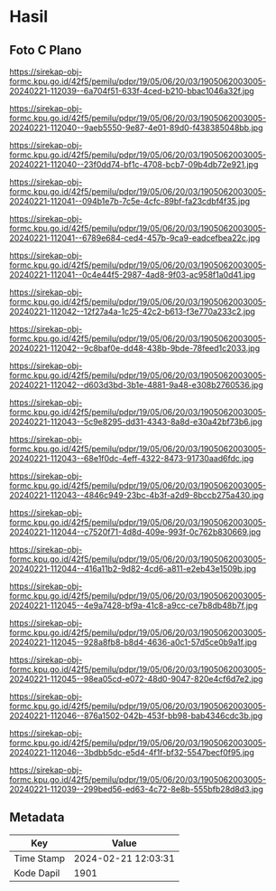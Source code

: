 # Hasil

## Foto C Plano

https://sirekap-obj-formc.kpu.go.id/42f5/pemilu/pdpr/19/05/06/20/03/1905062003005-20240221-112039--6a704f51-633f-4ced-b210-bbac1046a32f.jpg

https://sirekap-obj-formc.kpu.go.id/42f5/pemilu/pdpr/19/05/06/20/03/1905062003005-20240221-112040--9aeb5550-9e87-4e01-89d0-f438385048bb.jpg

https://sirekap-obj-formc.kpu.go.id/42f5/pemilu/pdpr/19/05/06/20/03/1905062003005-20240221-112040--23f0dd74-bf1c-4708-bcb7-09b4db72e921.jpg

https://sirekap-obj-formc.kpu.go.id/42f5/pemilu/pdpr/19/05/06/20/03/1905062003005-20240221-112041--094b1e7b-7c5e-4cfc-89bf-fa23cdbf4f35.jpg

https://sirekap-obj-formc.kpu.go.id/42f5/pemilu/pdpr/19/05/06/20/03/1905062003005-20240221-112041--6789e684-ced4-457b-9ca9-eadcefbea22c.jpg

https://sirekap-obj-formc.kpu.go.id/42f5/pemilu/pdpr/19/05/06/20/03/1905062003005-20240221-112041--0c4e44f5-2987-4ad8-9f03-ac958f1a0d41.jpg

https://sirekap-obj-formc.kpu.go.id/42f5/pemilu/pdpr/19/05/06/20/03/1905062003005-20240221-112042--12f27a4a-1c25-42c2-b613-f3e770a233c2.jpg

https://sirekap-obj-formc.kpu.go.id/42f5/pemilu/pdpr/19/05/06/20/03/1905062003005-20240221-112042--9c8baf0e-dd48-438b-9bde-78feed1c2033.jpg

https://sirekap-obj-formc.kpu.go.id/42f5/pemilu/pdpr/19/05/06/20/03/1905062003005-20240221-112042--d603d3bd-3b1e-4881-9a48-e308b2760536.jpg

https://sirekap-obj-formc.kpu.go.id/42f5/pemilu/pdpr/19/05/06/20/03/1905062003005-20240221-112043--5c9e8295-dd31-4343-8a8d-e30a42bf73b6.jpg

https://sirekap-obj-formc.kpu.go.id/42f5/pemilu/pdpr/19/05/06/20/03/1905062003005-20240221-112043--68e1f0dc-4eff-4322-8473-91730aad6fdc.jpg

https://sirekap-obj-formc.kpu.go.id/42f5/pemilu/pdpr/19/05/06/20/03/1905062003005-20240221-112043--4846c949-23bc-4b3f-a2d9-8bccb275a430.jpg

https://sirekap-obj-formc.kpu.go.id/42f5/pemilu/pdpr/19/05/06/20/03/1905062003005-20240221-112044--c7520f71-4d8d-409e-993f-0c762b830669.jpg

https://sirekap-obj-formc.kpu.go.id/42f5/pemilu/pdpr/19/05/06/20/03/1905062003005-20240221-112044--416a11b2-9d82-4cd6-a811-e2eb43e1509b.jpg

https://sirekap-obj-formc.kpu.go.id/42f5/pemilu/pdpr/19/05/06/20/03/1905062003005-20240221-112045--4e9a7428-bf9a-41c8-a9cc-ce7b8db48b7f.jpg

https://sirekap-obj-formc.kpu.go.id/42f5/pemilu/pdpr/19/05/06/20/03/1905062003005-20240221-112045--928a8fb8-b8d4-4636-a0c1-57d5ce0b9a1f.jpg

https://sirekap-obj-formc.kpu.go.id/42f5/pemilu/pdpr/19/05/06/20/03/1905062003005-20240221-112045--98ea05cd-e072-48d0-9047-820e4cf6d7e2.jpg

https://sirekap-obj-formc.kpu.go.id/42f5/pemilu/pdpr/19/05/06/20/03/1905062003005-20240221-112046--876a1502-042b-453f-bb98-bab4346cdc3b.jpg

https://sirekap-obj-formc.kpu.go.id/42f5/pemilu/pdpr/19/05/06/20/03/1905062003005-20240221-112046--3bdbb5dc-e5d4-4f1f-bf32-5547becf0f95.jpg

https://sirekap-obj-formc.kpu.go.id/42f5/pemilu/pdpr/19/05/06/20/03/1905062003005-20240221-112039--299bed56-ed63-4c72-8e8b-555bfb28d8d3.jpg


## Metadata

| Key        | Value               |
| ---------- | ------------------- |
| Time Stamp | 2024-02-21 12:03:31 |
| Kode Dapil | 1901                |



